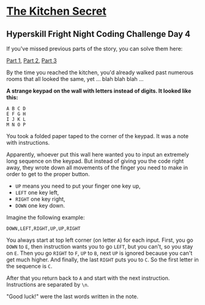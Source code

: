 # [The Kitchen Secret](https://hyperskill.org/learn/daily/53138)
## Hyperskill Fright Night Coding Challenge Day 4

If you've missed previous parts of the story, you can solve them here:

[Part 1](https://hyperskill.org/learn/daily/53135), [Part 2](https://hyperskill.org/learn/daily/53136), [Part 3](https://hyperskill.org/learn/daily/53137)

By the time you reached the kitchen, you'd already walked past numerous rooms that all looked the same, yet ... blah blah blah ... 

**A strange keypad on the wall with letters instead of digits. It looked like this:**

```
A B C D
E F G H
I J K L
M N O P
```

You took a folded paper taped to the corner of the keypad. It was a note with instructions.

Apparently, whoever put this wall here wanted you to input an extremely long sequence on the keypad. 
But instead of giving you the code right away, they wrote down all movements of the finger you need to make in order to get to the proper button. 
- `UP` means you need to put your finger one key up, 
- `LEFT` one key left, 
- `RIGHT` one key right, 
- `DOWN` one key down.

Imagine the following example:

`DOWN,LEFT,RIGHT,UP,UP,RIGHT`

You always start at top left corner (on letter `A`) for each input. First, you go `DOWN` to `E`, then instruction wants you to go `LEFT`, but you can't, so you stay on `E`. Then you go `RIGHT` to `F`, `UP` to `B`, next `UP` is ignored because you can't get much higher. And finally, the last `RIGHT` puts you to `C`. So the first letter in the sequence is `C`.

After that you return back to `A` and start with the next instruction. Instructions are separated by `\n`.

"Good luck!" were the last words written in the note.
